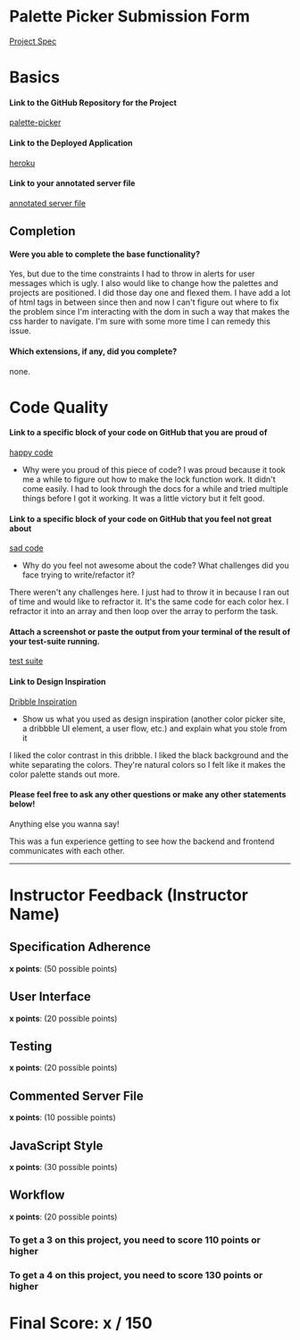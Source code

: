 # Palette Picker Submission Form

[Project Spec](http://frontend.turing.io/projects/palette-picker.html)

# Basics

#### Link to the GitHub Repository for the Project
[palette-picker](https://github.com/nphan24/palette-picker)

#### Link to the Deployed Application
[heroku](https://nphan-palette-picker.herokuapp.com/)

#### Link to your annotated server file
[annotated server file](https://github.com/nphan24/palette-picker/blob/server-comments/server.js)

## Completion

#### Were you able to complete the base functionality?

Yes, but due to the time constraints I had to throw in alerts for user messages which is ugly. I also would like to change how the palettes and projects are positioned. I did those day one and flexed them. I have add a lot of html tags in between since then and now I can't figure out where to fix the problem since I'm interacting with the dom in such a way that makes the css harder to navigate. I'm sure with some more time I can remedy this issue. 

#### Which extensions, if any, did you complete?

none.

# Code Quality

#### Link to a specific block of your code on GitHub that you are proud of
[happy code](https://github.com/nphan24/palette-picker/blob/2d4d0a751fda960413b5b8cabb03f29bc42a677b/public/scripts.js#L94-L99)

* Why were you proud of this piece of code?
I was proud because it took me a while to figure out how to make the lock function work. It didn't come easily. I had to look through the docs for a while and tried multiple things before I got it working. It was a little victory but it felt good.

#### Link to a specific block of your code on GitHub that you feel not great about
[sad code](https://github.com/nphan24/palette-picker/blob/2d4d0a751fda960413b5b8cabb03f29bc42a677b/public/scripts.js#L167-L176)

* Why do you feel not awesome about the code? What challenges did you face trying to write/refactor it?

There weren't any challenges here. I just had to throw it in because I ran out of time and would like to refractor it. It's the same code for each color hex. I refractor it into an array and then loop over the array to perform the task.

#### Attach a screenshot or paste the output from your terminal of the result of your test-suite running.

[test suite](https://scontent-dfw5-1.xx.fbcdn.net/v/t1.0-9/31945146_10216745930224092_2283154634019176448_o.jpg?_nc_cat=0&oh=10a9c1a7eabfe4cc89e12d337c74fa73&oe=5B58C2BA)

#### Link to Design Inspiration

[Dribble Inspiration](https://dribbble.com/shots/4534143-Digital-agency)

* Show us what you used as design inspiration (another color picker site, a dribbble UI element, a user flow, etc.) and explain what you stole from it

I liked the color contrast in this dribble. I liked the black background and the white separating the colors. They're natural colors so I felt like it makes the color palette stands out more.

#### Please feel free to ask any other questions or make any other statements below!

Anything else you wanna say!

This was a fun experience getting to see how the backend and frontend communicates with each other. 

-----


# Instructor Feedback (Instructor Name)

## Specification Adherence

**x points**: (50 possible points)

## User Interface

**x points**: (20 possible points)

## Testing

**x points**: (20 possible points)

## Commented Server File

**x points**: (10 possible points)

## JavaScript Style

**x points**: (30 possible points)

## Workflow

**x points**: (20 possible points)


### To get a 3 on this project, you need to score 110 points or higher
### To get a 4 on this project, you need to score 130 points or higher

# Final Score: x / 150
